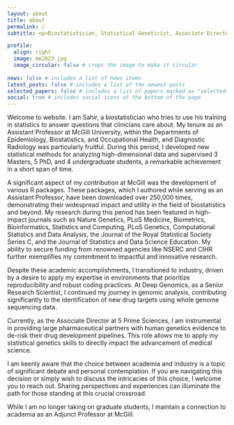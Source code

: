 ```yaml
---
layout: about
title: about
permalink: /
subtitle: <p>Biostatistician, Statistical Geneticist, Associate Director, Adjunct Professor</p>

profile:
  align: right
  image: me2023.jpg
  image_circular: false # crops the image to make it circular
 
news: false # includes a list of news items
latest_posts: false # includes a list of the newest posts
selected_papers: false # includes a list of papers marked as "selected={true}"
social: true # includes social icons at the bottom of the page
---
```


Welcome to website. I am Sahir, a biostatistician who tries to use his training in statistics to answer questions that clinicians care about. My tenure as an Assistant Professor at McGill University, within the Departments of Epidemiology, Biostatistics, and Occupational Health, and Diagnostic Radiology was particularly fruitful. During this period, I developed new statistical methods for analyzing high-dimensional data and supervised 3 Masters, 5 PhD, and 4 undergraduate students, a remarkable achievement in a short span of time.

A significant aspect of my contribution at McGill was the development of various R packages. These packages, which I authored while serving as an Assistant Professor, have been downloaded over 250,000 times, demonstrating their widespread impact and utility in the field of biostatistics and beyond. My research during this period has been featured in high-impact journals such as Nature Genetics, PLoS Medicine, Biometrics, Bioinformatics, Statistics and Computing, PLoS Genetics, Computational Statistics and Data Analysis, the Journal of the Royal Statistical Society Series C, and the Journal of Statistics and Data Science Education. My ability to secure funding from renowned agencies like NSERC and CIHR further exemplifies my commitment to impactful and innovative research.

Despite these academic accomplishments, I transitioned to industry, driven by a desire to apply my expertise in environments that prioritize reproducibility and robust coding practices. At Deep Genomics, as a Senior Research Scientist, I continued my journey in genomic analysis, contributing significantly to the identification of new drug targets using whole genome sequencing data. 

Currently, as the Associate Director at 5 Prime Sciences, I am instrumental in providing large pharmaceutical partners with human genetics evidence to de-risk their drug development pipelines. This role allows me to apply my statistical genetics skills to directly impact the advancement of medical science.

I am keenly aware that the choice between academia and industry is a topic of significant debate and personal contemplation. If you are navigating this decision or simply wish to discuss the intricacies of this choice, I welcome you to reach out. Sharing perspectives and experiences can illuminate the path for those standing at this crucial crossroad.

While I am no longer taking on graduate students, I maintain a connection to academia as an Adjunct Professor at McGill.
